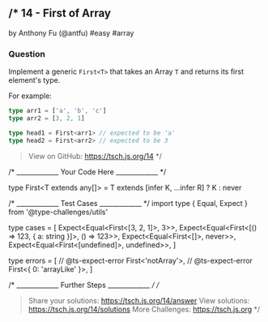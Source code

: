 /*
  14 - First of Array
  -------
  by Anthony Fu (@antfu) #easy #array

  ### Question

  Implement a generic `First<T>` that takes an Array `T` and returns its first element's type.

  For example:

  ```ts
  type arr1 = ['a', 'b', 'c']
  type arr2 = [3, 2, 1]

  type head1 = First<arr1> // expected to be 'a'
  type head2 = First<arr2> // expected to be 3
  ```

  > View on GitHub: https://tsch.js.org/14
*/

/* _____________ Your Code Here _____________ */

type First<T extends any[]> = T extends [infer K, ...infer R] ? K : never

/* _____________ Test Cases _____________ */
import type { Equal, Expect } from '@type-challenges/utils'

type cases = [
  Expect<Equal<First<[3, 2, 1]>, 3>>,
  Expect<Equal<First<[() => 123, { a: string }]>, () => 123>>,
  Expect<Equal<First<[]>, never>>,
  Expect<Equal<First<[undefined]>, undefined>>,
]

type errors = [
  // @ts-expect-error
  First<'notArray'>,
  // @ts-expect-error
  First<{ 0: 'arrayLike' }>,
]

/* _____________ Further Steps _____________ */
/*
  > Share your solutions: https://tsch.js.org/14/answer
  > View solutions: https://tsch.js.org/14/solutions
  > More Challenges: https://tsch.js.org
*/
